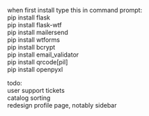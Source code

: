 when first install type this in command prompt:  
pip install flask  
pip install flask-wtf  
pip install mailersend  
pip install wtforms  
pip install bcrypt  
pip install email_validator  
pip install qrcode[pil]  
pip install openpyxl




todo:  
user support tickets  
catalog sorting  
redesign profile page, notably sidebar

